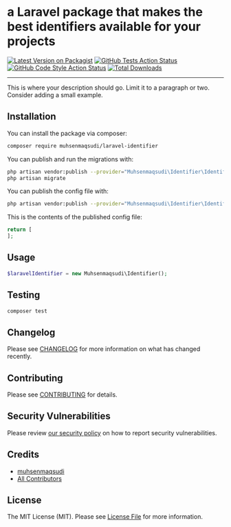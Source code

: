 # a Laravel package that makes the best identifiers available for your projects

[![Latest Version on Packagist](https://img.shields.io/packagist/v/muhsenmaqsudi/laravel-identifier.svg?style=flat-square)](https://packagist.org/packages/muhsenmaqsudi/laravel-identifier)
[![GitHub Tests Action Status](https://img.shields.io/github/workflow/status/muhsenmaqsudi/laravel-identifier/run-tests?label=tests)](https://github.com/muhsenmaqsudi/laravel-identifier/actions?query=workflow%3Arun-tests+branch%3Amain)
[![GitHub Code Style Action Status](https://img.shields.io/github/workflow/status/muhsenmaqsudi/laravel-identifier/Check%20&%20fix%20styling?label=code%20style)](https://github.com/muhsenmaqsudi/laravel-identifier/actions?query=workflow%3A"Check+%26+fix+styling"+branch%3Amain)
[![Total Downloads](https://img.shields.io/packagist/dt/muhsenmaqsudi/laravel-identifier.svg?style=flat-square)](https://packagist.org/packages/muhsenmaqsudi/laravel-identifier)

---
This is where your description should go. Limit it to a paragraph or two. Consider adding a small example.

## Installation

You can install the package via composer:

```bash
composer require muhsenmaqsudi/laravel-identifier
```

You can publish and run the migrations with:

```bash
php artisan vendor:publish --provider="Muhsenmaqsudi\Identifier\IdentifierServiceProvider" --tag="laravel-identifier-migrations"
php artisan migrate
```

You can publish the config file with:
```bash
php artisan vendor:publish --provider="Muhsenmaqsudi\Identifier\IdentifierServiceProvider" --tag="laravel-identifier-config"
```

This is the contents of the published config file:

```php
return [
];
```

## Usage

```php
$laravelIdentifier = new Muhsenmaqsudi\Identifier();
```

## Testing

```bash
composer test
```

## Changelog

Please see [CHANGELOG](CHANGELOG.md) for more information on what has changed recently.

## Contributing

Please see [CONTRIBUTING](.github/CONTRIBUTING.md) for details.

## Security Vulnerabilities

Please review [our security policy](../../security/policy) on how to report security vulnerabilities.

## Credits

- [muhsenmaqsudi](https://github.com/muhsenmaqsudi)
- [All Contributors](../../contributors)

## License

The MIT License (MIT). Please see [License File](LICENSE.md) for more information.
